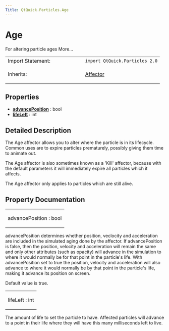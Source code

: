 ```yaml
---
Title: QtQuick.Particles.Age
---
```

        
Age
===

<span class="subtitle"></span>
For altering particle ages More...

<table>
<colgroup>
<col width="50%" />
<col width="50%" />
</colgroup>
<tbody>
<tr class="odd">
<td>Import Statement:</td>
<td><code>import QtQuick.Particles 2.0</code></td>
</tr>
<tr class="even">
<td>Inherits:</td>
<td><p><a href="QtQuick.Particles.Affector.md">Affector</a></p></td>
</tr>
</tbody>
</table>

<span id="properties"></span>
Properties
----------

-   ****[advancePosition](#advancePosition-prop)**** : bool
-   ****[lifeLeft](#lifeLeft-prop)**** : int

<span id="details"></span>
Detailed Description
--------------------

The Age affector allows you to alter where the particle is in its lifecycle. Common uses are to expire particles prematurely, possibly giving them time to animate out.

The Age affector is also sometimes known as a 'Kill' affector, because with the default parameters it will immediately expire all particles which it affects.

The Age affector only applies to particles which are still alive.

Property Documentation
----------------------

<table>
<colgroup>
<col width="100%" />
</colgroup>
<tbody>
<tr class="odd">
<td><p><span id="advancePosition-prop"></span><span class="name">advancePosition</span> : <span class="type">bool</span></p></td>
</tr>
</tbody>
</table>

advancePosition determines whether position, veclocity and acceleration are included in the simulated aging done by the affector. If advancePosition is false, then the position, velocity and acceleration will remain the same and only other attributes (such as opacity) will advance in the simulation to where it would normally be for that point in the particle's life. With advancePosition set to true the position, velocity and acceleration will also advance to where it would normally be by that point in the particle's life, making it advance its position on screen.

Default value is true.

<table>
<colgroup>
<col width="100%" />
</colgroup>
<tbody>
<tr class="odd">
<td><p><span id="lifeLeft-prop"></span><span class="name">lifeLeft</span> : <span class="type">int</span></p></td>
</tr>
</tbody>
</table>

The amount of life to set the particle to have. Affected particles will advance to a point in their life where they will have this many milliseconds left to live.

